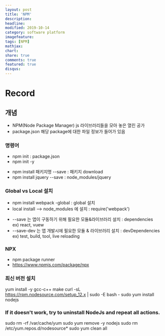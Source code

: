 ```yaml
---
layout: post
title: 'NPM'
description:
headline:
modified: 2019-10-14
category: software platform
imagefeature:
tags: [NPM]
mathjax:
chart:
share: true
comments: true
featured: true
disqus:
---
```


# Record

## 개념

-   NPM(Node Package Manager) js 라이브러리들을 모아 놓은 열린 공가
-   package.json 해당 package에 대한 파일 정보가 들어가 있음

### 명령어

-   npm init : package.json
-   npm init -y
<ul>
    <li> npm install 패키지명 --save : 패키지 download </li>
    <li> npm install jquery --save : node_modules/jquery </li>
</ul>

### Global vs Local 설치

<ul>
    <li> npm install webpack -global : global 설치 </li>
    <li> local install --> node_modules 에 설치 : require('webpack') </li>
</ul>
<ul>
    <li> --save 는 앱이 구동하기 위해 필요한 모듈&라이브러리 설치 : dependencies ex) react, vuew </li>
    <li> --save-dev 는 앱 개발시에 필요한 모듈 & 라이브러리 설치 : devDependencies ex) test, build, tool, live reloading </li>
</ul>

### NPX

-   npm package runner
-   https://www.npmjs.com/package/npx

### 최신 버전 설치

yum install -y gcc-c++ make
curl -sL https://rpm.nodesource.com/setup_12.x | sudo -E bash -
sudo yum install nodejs

### If it doesn't work, try to uninstall NodeJs and repeat all actions.

sudo rm -rf /var/cache/yum
sudo yum remove -y nodejs
sudo rm /etc/yum.repos.d/nodesource\*
sudo yum clean all
